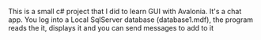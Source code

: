 ﻿This is a small c# project that I did to learn GUI with Avalonia.
It's a chat app. You log into a Local SqlServer database (database1.mdf), the program reads the it,
displays it and you can send messages to add to it